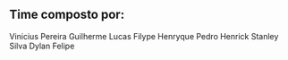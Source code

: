 ## Time composto por:
Vinicius Pereira
Guilherme Lucas
Filype Henryque
Pedro Henrick
Stanley Silva
Dylan Felipe
